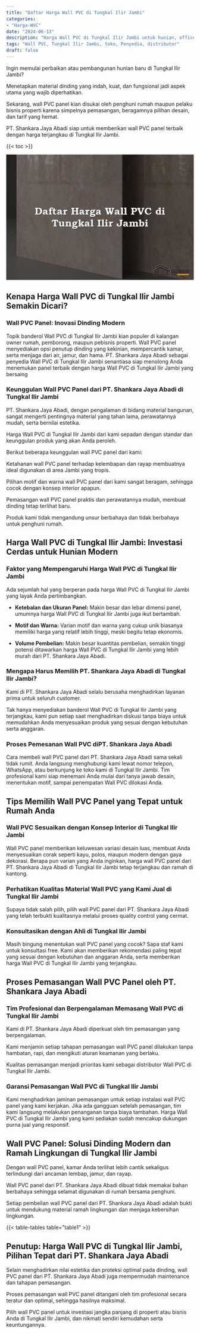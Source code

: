 ```yaml
---
title: "Daftar Harga Wall PVC di Tungkal Ilir Jambi"
categories: 
- "Harga-WVC"
date: "2024-06-13"
description: "Harga Wall PVC di Tungkal Ilir Jambi untuk hunian, office, serta gerai. Material unggulan, pilihan motif, warna menarik, dengan servis instalasi dikerjakan oleh tim berpengalaman serta jaminan resmi!|Servis penjualan Wall PVC di Tungkal Ilir Jambi untuk keperluan tempat tinggal, kantor, maupun ritel, beserta panel terbaik dan penempatan oleh teknisi profesional dan garansi resmi.|Alternatif Wall PVC di Tungkal Ilir Jambi yang terbukti bagi tempat tinggal, office, dan gerai, bersama panel unggulan dan penempatan dikerjakan oleh tim berpengalaman dan garansi resmi.|Penjualan Wall PVC di Tungkal Ilir Jambi bagi tempat tinggal, kantor, serta gerai, dengan produk terbaik dan pemasangan ditangani oleh teknisi profesional, disertai dengan kepastian resmi.}"
tags: "Wall PVC, Tungkal Ilir Jambi, toko, Penyedia, distributor"
draft: false
---
```


Ingin memulai perbaikan atau pembangunan hunian baru di Tungkal Ilir Jambi?

Menetapkan material dinding yang indah, kuat, dan fungsional jadi aspek utama yang wajib diperhatikan.

Sekarang, wall PVC panel kian disukai oleh penghuni rumah maupun pelaku bisnis properti karena simpelnya pemasangan, beragamnya pilihan desain, dan tarif yang hemat.

PT. Shankara Jaya Abadi siap untuk memberikan wall PVC panel terbaik dengan harga terjangkau di Tungkal Ilir Jambi.

{{< toc >}}

![Daftar Harga Wall PVC di Tungkal Ilir Jambi](/images/Harga-WVC/Daftar-Harga-Wall-PVC-di-Tungkal-Ilir-Jambi.png)


## Kenapa Harga Wall PVC di Tungkal Ilir Jambi Semakin Dicari?

### Wall PVC Panel: Inovasi Dinding Modern

Topik banderol Wall PVC di Tungkal Ilir Jambi kian populer di kalangan owner rumah, pemborong, maupun pebisnis properti. Wall PVC panel menyediakan opsi penutup dinding yang kekinian, mempercantik kamar, serta menjaga dari air, jamur, dan hama. PT. Shankara Jaya Abadi sebagai penyedia Wall PVC di Tungkal Ilir Jambi senantiasa siap menolong Anda menemukan panel terbaik dengan harga Wall PVC di Tungkal Ilir Jambi yang bersaing

### Keunggulan Wall PVC Panel dari PT. Shankara Jaya Abadi di Tungkal Ilir Jambi

PT. Shankara Jaya Abadi, dengan pengalaman di bidang material bangunan, sangat mengerti pentingnya material yang tahan lama, perawatannya mudah, serta bernilai estetika.

Harga Wall PVC di Tungkal Ilir Jambi dari kami sepadan dengan standar dan keunggulan produk yang akan Anda peroleh.

Berikut beberapa keunggulan wall PVC panel dari kami:

Ketahanan wall PVC panel terhadap kelembapan dan rayap membuatnya ideal digunakan di area Jambi yang tropis.

Pilihan motif dan warna wall PVC panel dari kami sangat beragam, sehingga cocok dengan konsep interior apapun.

Pemasangan wall PVC panel praktis dan perawatannya mudah, membuat dinding tetap terlihat baru.

Produk kami tidak mengandung unsur berbahaya dan tidak berbahaya untuk penghuni rumah.

## Harga Wall PVC di Tungkal Ilir Jambi: Investasi Cerdas untuk Hunian Modern

### Faktor yang Mempengaruhi Harga Wall PVC di Tungkal Ilir Jambi

Ada sejumlah hal yang berperan pada harga Wall PVC di Tungkal Ilir Jambi yang layak Anda pertimbangkan.

- **Ketebalan dan Ukuran Panel:** Makin besar dan lebar dimensi panel, umumnya harga Wall PVC di Tungkal Ilir Jambi juga ikut bertambah.

- **Motif dan Warna:** Varian motif dan warna yang cukup unik biasanya memiliki harga yang relatif lebih tinggi, meski begitu tetap ekonomis.

- **Volume Pembelian:** Makin besar kuantitas pembelian, semakin tinggi potensi ditawarkan harga Wall PVC di Tungkal Ilir Jambi yang lebih murah dari PT. Shankara Jaya Abadi.

### Mengapa Harus Memilih PT. Shankara Jaya Abadi di Tungkal Ilir Jambi?

Kami di PT. Shankara Jaya Abadi selalu berusaha menghadirkan layanan prima untuk seluruh customer.

Tak hanya menyediakan banderol Wall PVC di Tungkal Ilir Jambi yang terjangkau, kami pun setiap saat menghadirkan diskusi tanpa biaya untuk memudahkan Anda menyesuaikan produk yang sesuai dengan kebutuhan serta anggaran.

### Proses Pemesanan Wall PVC diPT. Shankara Jaya Abadi

Cara membeli wall PVC panel dari PT. Shankara Jaya Abadi sama sekali tidak rumit. Anda langsung menghubungi kami lewat nomor telepon, WhatsApp, atau berkunjung ke toko kami di Tungkal Ilir Jambi. Tim profesional kami siap menemani Anda mulai dari tanya jawab desain, menentukan motif, sampai penempatan Wall PVC dilokasi Anda.

## Tips Memilih Wall PVC Panel yang Tepat untuk Rumah Anda

### Wall PVC Sesuaikan dengan Konsep Interior di Tungkal Ilir Jambi

Wall PVC panel memberikan keluwesan variasi desain luas, membuat Anda menyesuaikan corak seperti kayu, polos, maupun modern dengan gaya dekorasi. Berapa pun varian yang Anda inginkan, harga wall PVC panel dari PT. Shankara Jaya Abadi di Tungkal Ilir Jambi tetap terjangkau dan ramah di kantong.

### Perhatikan Kualitas Material Wall PVC yang Kami Jual di Tungkal Ilir Jambi

Supaya tidak salah pilih, pilih wall PVC panel dari PT. Shankara Jaya Abadi yang telah terbukti kualitasnya melalui proses quality control yang cermat.

### Konsultasikan dengan Ahli di Tungkal Ilir Jambi

Masih bingung menentukan wall PVC panel yang cocok? Sapa staf kami untuk konsultasi free. Kami akan memberikan rekomendasi paling tepat yang sesuai dengan kebutuhan dan anggaran Anda, serta memberikan harga Wall PVC di Tungkal Ilir Jambi yang terjangkau.

## Proses Pemasangan Wall PVC Panel oleh PT. Shankara Jaya Abadi

### Tim Profesional dan Berpengalaman Memasang Wall PVC di Tungkal Ilir Jambi

Kami di PT. Shankara Jaya Abadi diperkuat oleh tim pemasangan yang berpengalaman.

Kami menjamin setiap tahapan pemasangan wall PVC panel dilakukan tanpa hambatan, rapi, dan mengikuti aturan keamanan yang berlaku.

Kualitas pemasangan menjadi prioritas kami sebagai distributor Wall PVC di Tungkal Ilir Jambi.

### Garansi Pemasangan Wall PVC di Tungkal Ilir Jambi

Kami menghadirkan jaminan pemasangan untuk setiap instalasi wall PVC panel yang kami kerjakan. Jika ada gangguan setelah pemasangan, tim kami langsung melakukan penanganan tanpa biaya tambahan. Harga Wall PVC di Tungkal Ilir Jambi yang kami sediakan sudah mencakup dukungan purna jual yang responsif.

## Wall PVC Panel: Solusi Dinding Modern dan Ramah Lingkungan di Tungkal Ilir Jambi

Dengan wall PVC panel, kamar Anda terlihat lebih cantik sekaligus terlindungi dari ancaman lembap, jamur, dan rayap.

Wall PVC panel dari PT. Shankara Jaya Abadi dibuat tidak memakai bahan berbahaya sehingga selamat digunakan di rumah bersama penghuni.

Setiap pembelian wall PVC panel dari PT. Shankara Jaya Abadi adalah bukti untuk mendukung material ramah lingkungan dan menjaga kebersihan lingkungan.

{{< table-tables table="table1" >}}

## Penutup: Harga Wall PVC di Tungkal Ilir Jambi, Pilihan Tepat dari PT. Shankara Jaya Abadi

Selain menghadirkan nilai estetika dan proteksi optimal pada dinding, wall PVC panel dari PT. Shankara Jaya Abadi juga mempermudah maintenance dan tahapan pemasangan.

Proses pemasangan wall PVC panel ditangani oleh tim profesional secara teratur dan optimal, sehingga hasilnya maksimal.

Pilih wall PVC panel untuk investasi jangka panjang di properti atau bisnis Anda di Tungkal Ilir Jambi, dan nikmati sendiri kemudahan serta keuntungannya.